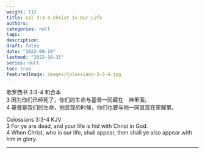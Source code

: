 ```yaml
---
weight: 112
title: Col 3:3-4 Christ Is Our Life
authors:
categories: null
tags:
description: 
draft: false
date: "2022-09-19"
lastmod: "2022-10-31"
series: null
toc: true
featuredImage: images/Colossians-3-3-4.jpg
---
```

歌罗西书 3:3-4 和合本  
3 因为你们已经死了，你们的生命与基督一同藏在　神里面。   
4 基督是我们的生命，他显现的时候，你们也要与他一同显现在荣耀里。

Colossians 3:3-4 KJV  
3 For ye are dead, and your life is hid with Christ in God.  
4 When Christ, who is our life, shall appear, then shall ye also appear with him in glory.  

<!--more-->
---
